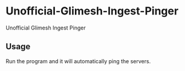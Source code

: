 # Unofficial-Glimesh-Ingest-Pinger
Unofficial Glimesh Ingest Pinger

## Usage

Run the program and it will automatically ping the servers.
